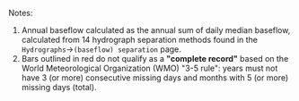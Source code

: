 
Notes: 

1. Annual baseflow calculated as the annual sum of daily median baseflow, calculated from 14 hydrograph separation methods found in the `Hydrographs`->`(baseflow) separation` page.
2. Bars outlined in red do not qualify as a **"complete record"** based on the World Meteorological Organization (WMO) "3-5 rule": years must not have 3 (or more) consecutive missing days and months with 5 (or more) missing days (total).